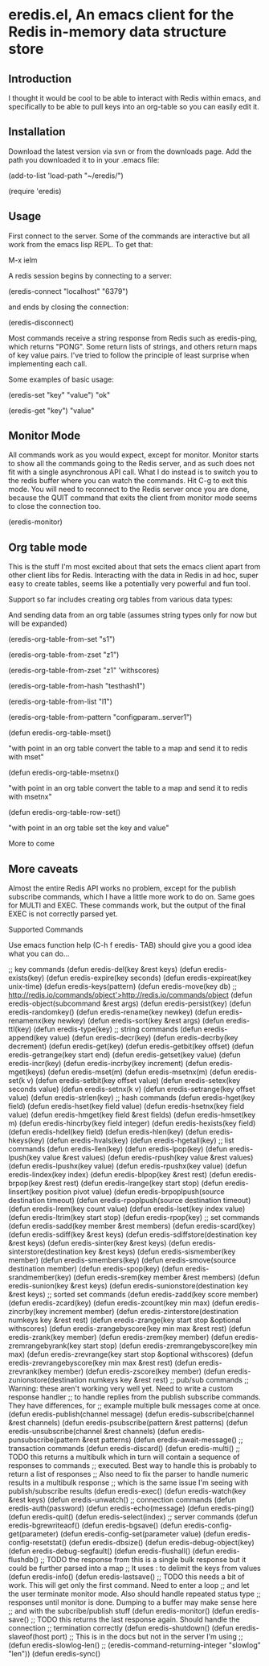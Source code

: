 # eredis.el, An emacs client for the Redis in-memory data structure store

## Introduction

I thought it would be cool to be able to interact with Redis within emacs, and specifically to be able to pull keys into an org-table so you can easily edit it.

## Installation

Download the latest version via svn or from the downloads page. Add the path you downloaded it to in your .emacs file:

(add-to-list 'load-path "~/eredis/")

(require 'eredis)

## Usage

First connect to the server. Some of the commands are interactive but all work from the emacs lisp REPL. To get that:

M-x ielm

A redis session begins by connecting to a server:

(eredis-connect "localhost" "6379")

and ends by closing the connection:

(eredis-disconnect)

Most commands receive a string response from Redis such as eredis-ping, which returns "PONG". Some return lists of strings, and others return maps of key value pairs. I've tried to follow the principle of least surprise when implementing each call.

Some examples of basic usage:

(eredis-set "key" "value") "ok"

(eredis-get "key") "value"

## Monitor Mode

All commands work as you would expect, except for monitor. Monitor starts to show all the commands going to the Redis server, and as such does not fit with a single asynchronous API call. What I do instead is to switch you to the redis buffer where you can watch the commands. Hit C-g to exit this mode. You will need to reconnect to the Redis server once you are done, because the QUIT command that exits the client from monitor mode seems to close the connection too.

(eredis-monitor)

## Org table mode

This is the stuff I'm most excited about that sets the emacs client apart from other client libs for Redis. Interacting with the data in Redis in ad hoc, super easy to create tables, seems like a potentially very powerful and fun tool.

Support so far includes creating org tables from various data types:

And sending data from an org table (assumes string types only for now but will be expanded)

(eredis-org-table-from-set "s1")

(eredis-org-table-from-zset "z1")

(eredis-org-table-from-zset "z1" 'withscores)

(eredis-org-table-from-hash "testhash1")

(eredis-org-table-from-list "l1")

(eredis-org-table-from-pattern "configparam..server1")

(defun eredis-org-table-mset()

"with point in an org table convert the table to a map and send it to redis with mset"

(defun eredis-org-table-msetnx()

"with point in an org table convert the table to a map and send it to redis with msetnx"

(defun eredis-org-table-row-set()

"with point in an org table set the key and value"

More to come

## More caveats

Almost the entire Redis API works no problem, except for the publish subscribe commands, which I have a little more work to do on. Same goes for MULTI and EXEC. These commands work, but the output of the final EXEC is not correctly parsed yet.

Supported Commands

Use emacs function help (C-h f eredis- TAB) should give you a good idea what you can do...

;; key commands 
(defun eredis-del(key &rest keys)
(defun eredis-exists(key)
(defun eredis-expire(key seconds)
(defun eredis-expireat(key unix-time)
(defun eredis-keys(pattern)
(defun eredis-move(key db)
;; http://redis.io/commands/object'>http://redis.io/commands/object
(defun eredis-object(subcommand &rest args)
(defun eredis-persist(key)
(defun eredis-randomkey()
(defun eredis-rename(key newkey)
(defun eredis-renamenx(key newkey)
(defun eredis-sort(key &rest args)
(defun eredis-ttl(key)
(defun eredis-type(key)
;; string commands
(defun eredis-append(key value)
(defun eredis-decr(key)
(defun eredis-decrby(key decrement)
(defun eredis-get(key)
(defun eredis-getbit(key offset)
(defun eredis-getrange(key start end)
(defun eredis-getset(key value)
(defun eredis-incr(key)
(defun eredis-incrby(key increment)
(defun eredis-mget(keys)
(defun eredis-mset(m)
(defun eredis-msetnx(m)
(defun eredis-set(k v)
(defun eredis-setbit(key offset value)
(defun eredis-setex(key seconds value)
(defun eredis-setnx(k v)
(defun eredis-setrange(key offset value)
(defun eredis-strlen(key)
;; hash commands
(defun eredis-hget(key field)
(defun eredis-hset(key field value)
(defun eredis-hsetnx(key field value)
(defun eredis-hmget(key field &rest fields)
(defun eredis-hmset(key m)
(defun eredis-hincrby(key field integer)
(defun eredis-hexists(key field)
(defun eredis-hdel(key field)
(defun eredis-hlen(key)
(defun eredis-hkeys(key)
(defun eredis-hvals(key)
(defun eredis-hgetall(key)
;; list commands
(defun eredis-llen(key)
(defun eredis-lpop(key)
(defun eredis-lpush(key value &rest values)
(defun eredis-rpush(key value &rest values)
(defun eredis-lpushx(key value)
(defun eredis-rpushx(key value)
(defun eredis-lindex(key index)
(defun eredis-blpop(key &rest rest)
(defun eredis-brpop(key &rest rest)
(defun eredis-lrange(key start stop)
(defun eredis-linsert(key position pivot value)
(defun eredis-brpoplpush(source destination timeout)
(defun eredis-rpoplpush(source destination timeout)
(defun eredis-lrem(key count value)
(defun eredis-lset(key index value)
(defun eredis-ltrim(key start stop)
(defun eredis-rpop(key)
;; set commands
(defun eredis-sadd(key member &rest members)
(defun eredis-scard(key)
(defun eredis-sdiff(key &rest keys)
(defun eredis-sdiffstore(destination key &rest keys)
(defun eredis-sinter(key &rest keys)
(defun eredis-sinterstore(destination key &rest keys)
(defun eredis-sismember(key member)
(defun eredis-smembers(key)
(defun eredis-smove(source destination member)
(defun eredis-spop(key)
(defun eredis-srandmember(key)
(defun eredis-srem(key member &rest members)
(defun eredis-sunion(key &rest keys)
(defun eredis-sunionstore(destination key &rest keys)
;; sorted set commands
(defun eredis-zadd(key score member)
(defun eredis-zcard(key)
(defun eredis-zcount(key min max)
(defun eredis-zincrby(key increment member)
(defun eredis-zinterstore(destination numkeys key &rest rest)
(defun eredis-zrange(key start stop &optional withscores)
(defun eredis-zrangebyscore(key min max &rest rest)
(defun eredis-zrank(key member)
(defun eredis-zrem(key member)
(defun eredis-zremrangebyrank(key start stop)
(defun eredis-zremrangebyscore(key min max)
(defun eredis-zrevrange(key start stop &optional withscores)
(defun eredis-zrevrangebyscore(key min max &rest rest)
(defun eredis-zrevrank(key member)
(defun eredis-zscore(key member)
(defun eredis-zunionstore(destination numkeys key &rest rest)
;; pub/sub commands
;; Warning: these aren't working very well yet. Need to write a custom response handler 
;; to handle replies from the publish subscribe commands. They have differences, for 
;; example multiple bulk messages come at once. 
(defun eredis-publish(channel message)
(defun eredis-subscribe(channel &rest channels)
(defun eredis-psubscribe(pattern &rest patterns)
(defun eredis-unsubscribe(channel &rest channels)
(defun eredis-punsubscribe(pattern &rest patterns)
(defun eredis-await-message()
;; transaction commands
(defun eredis-discard()
(defun eredis-multi()
;; TODO this returns a multibulk which in turn will contain a sequence of responses to commands
;; executed. Best way to handle this is probably to return a list of responses
;; Also need to fix the parser to handle numeric results in a multibulk response
;; which is the same issue I'm seeing with publish/subscribe results
(defun eredis-exec()
(defun eredis-watch(key &rest keys)
(defun eredis-unwatch()
;; connection commands
(defun eredis-auth(password)
(defun eredis-echo(message)
(defun eredis-ping()
(defun eredis-quit()
(defun eredis-select(index)
;; server commands 
(defun eredis-bgrewriteaof()
(defun eredis-bgsave()
(defun eredis-config-get(parameter)
(defun eredis-config-set(parameter value)
(defun eredis-config-resetstat()
(defun eredis-dbsize()
(defun eredis-debug-object(key)
(defun eredis-debug-segfault()
(defun eredis-flushall()
(defun eredis-flushdb()
;; TODO the response from this is a single bulk response but it could be further parsed into a map
;; It uses : to delimit the keys from values
(defun eredis-info()
(defun eredis-lastsave()
;; TODO this needs a bit of work. This will get only the first command. Need to enter a loop 
;; and let the user terminate monitor mode. Also should handle repeated status type 
;; responses until monitor is done. Dumping to a buffer may make sense here
;; and with the subcribe/publish stuff
(defun eredis-monitor()
(defun eredis-save()
;; TODO this returns the last response again. Should handle the connection 
;; termination correctly
(defun eredis-shutdown()
(defun eredis-slaveof(host port)
;; This is in the docs but not in the server I'm using 
;; (defun eredis-slowlog-len()
;; (eredis-command-returning-integer "slowlog" "len"))
(defun eredis-sync()


